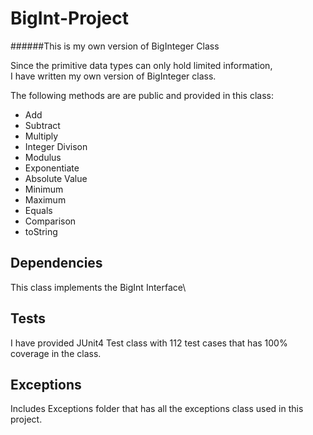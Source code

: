 # **BigInt-Project** 

######This is my own version of BigInteger Class

Since the primitive data types can only hold limited information,\
I have written my own version of BigInteger class.

The following methods are are public and provided in this class:
- Add
- Subtract
- Multiply
- Integer Divison
- Modulus
- Exponentiate
- Absolute Value
- Minimum
- Maximum
- Equals
- Comparison
- toString

## Dependencies

This class implements the BigInt Interface\

## Tests

I have provided JUnit4 Test class with 112 test cases that has 100% coverage in the class.

## Exceptions

Includes Exceptions folder that has all the exceptions class used in this project.




